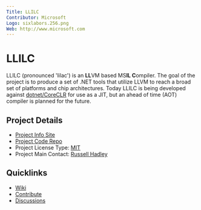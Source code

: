 ```yaml
---
Title: LLILC
Contributor: Microsoft
Logo: sixlabors.256.png
Web: http://www.microsoft.com
---
```

# LLILC

LLILC (pronounced 'lilac') is an **LL**VM based MS**IL C**ompiler. The goal of the project is to produce a set of .NET tools that utilize LLVM to reach a broad set of platforms and chip architectures. Today LLILC is being developed against [dotnet/CoreCLR](https://github.com/dotnet/coreclr) for use as a JIT, but an ahead of time (AOT) compiler is planned for the future. 

## Project Details

* [Project Info Site](https://github.com/dotnet/llilc/wiki)
* [Project Code Repo](https://github.com/dotnet/llilc)
* Project License Type: [MIT](https://github.com/dotnet/llilc/blob/master/LICENSE.TXT)
* Project Main Contact: [Russell Hadley](https://github.com/russellhadley)

## Quicklinks
* [Wiki](https://github.com/dotnet/llilc/wiki)
* [Contribute](https://github.com/dotnet/llilc/wiki/Areas-To-Contribute)
* [Discussions](https://forums.dotnetfoundation.org/) 
